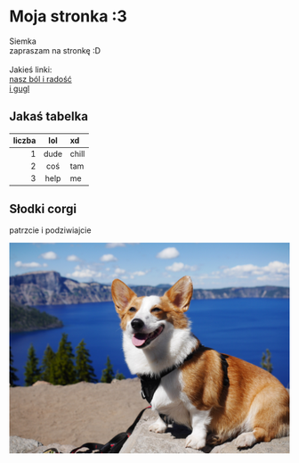 # Moja stronka :3

Siemka<br>
zapraszam na stronkę :D<br>
<br>
Jakieś linki:<br>
[nasz ból i radość](https://stepik.org)<br>
[i gugl](https://www.google.com)
<br>
## Jakaś tabelka

| liczba | lol | xd |
| ---: | :---: | :--- |
| 1 | dude | chill |
| 2 | coś | tam |
| 3 | help | me |

## Słodki corgi

patrzcie i podziwiajcie

![y-tsui-QzSrKduMg7s-unsplash.jpg](y-tsui-QzSrKduMg7s-unsplash.jpg)

